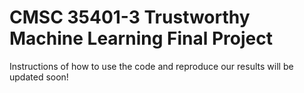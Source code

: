 # CMSC 35401-3 Trustworthy Machine Learning Final Project

Instructions of how to use the code and reproduce our results will be updated soon!
